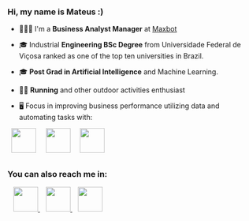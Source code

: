 ### Hi, my name is Mateus :)


- 👨🏻‍💻 I'm a **Business Analyst Manager** at <a href="https://www.maxbot.com.br/"> Maxbot </a>

- 🎓 Industrial **Engineering BSc Degree** from Universidade Federal de Viçosa ranked as one of the top ten universities in Brazil.

- 🎓 **Post Grad in Artificial Intelligence** and Machine Learning.

- 🏃🏼 **Running** and other outdoor activities enthusiast

- 🖥️ Focus in improving business performance utilizing data and automating tasks with:

<div display="inline">
  &nbsp;&nbsp;<img src="https://cdn.jsdelivr.net/gh/devicons/devicon/icons/python/python-original.svg" width="50" />&nbsp;&nbsp;
  &nbsp;&nbsp;<img src="https://cdn-icons-png.flaticon.com/128/732/732220.png" width="50" />&nbsp;&nbsp;
  &nbsp;&nbsp;<img src="https://cdn.jsdelivr.net/gh/devicons/devicon@latest/icons/azuresqldatabase/azuresqldatabase-original.svg" width="50" />&nbsp;&nbsp;
</div>

##

### You can also reach me in:
&nbsp;&nbsp;
<a href="https://www.linkedin.com/in/mateus-horta/"> <img src="https://cdn-icons-png.flaticon.com/128/6422/6422202.png" width="50"> </a>
&nbsp;&nbsp;
<a href="https://mateushorta.com/"> <img src="https://cdn-icons-png.flaticon.com/128/6423/6423312.png" width="50"> </a>
&nbsp;&nbsp;
<a href="https://mateushorta.com/"> <img src="https://cdn-icons-png.flaticon.com/128/6422/6422200.png" width="50"> </a>


